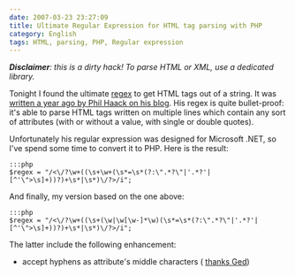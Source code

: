 ```yaml
---
date: 2007-03-23 23:27:09
title: Ultimate Regular Expression for HTML tag parsing with PHP
category: English
tags: HTML, parsing, PHP, Regular expression
---
```


_**Disclaimer**: this is a dirty hack! To parse HTML or XML, use a dedicated
library._

Tonight I found the ultimate
[regex](http://en.wikipedia.org/wiki/Regular_expression) to get HTML tags out of
a string. It was
[written a year ago by Phil Haack on his blog](http://haacked.com/archive/2005/04/22/Matching_HTML_With_Regex.aspx).
His regex is quite bullet-proof: it's able to parse HTML tags written on
multiple lines which contain any sort of attributes (with or without a value,
with single or double quotes).

Unfortunately his regular expression was designed for Microsoft .NET, so I've
spend some time to convert it to PHP. Here is the result:

    :::php
    $regex = "/<\/?\w+((\s+\w+(\s*=\s*(?:\".*?\"|'.*?'|[^'\">\s]+))?)+\s*|\s*)\/?>/i";

And finally, my version based on the one above:

    :::php
    $regex = "/<\/?\w+((\s+(\w|\w[\w-]*\w)(\s*=\s*(?:\".*?\"|'.*?'|[^'\">\s]+))?)+\s*|\s*)\/?>/i";

The latter include the following enhancement:

  * accept hyphens as attribute's middle characters (
    [thanks Ged](http://kevin.deldycke.com/2007/03/ultimate-regular-expression-for-html-tag-parsing-with-php/#comment-3167))

